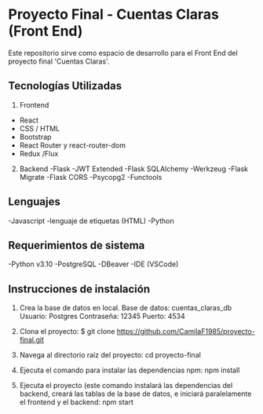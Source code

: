 # Proyecto Final - Cuentas Claras (Front End)

Este repositorio sirve como espacio de desarrollo para el Front End del proyecto final 'Cuentas Claras'.

## Tecnologías Utilizadas
1. Frontend
  - React
  - CSS / HTML
  - Bootstrap
  - React Router y react-router-dom
  - Redux /Flux

2. Backend
  -Flask
  -JWT Extended
  -Flask SQLAlchemy
  -Werkzeug
  -Flask Migrate
  -Flask CORS
  -Psycopg2
  -Functools

## Lenguajes
  -Javascript
  -lenguaje de etiquetas (HTML)
  -Python

## Requerimientos de sistema
  -Python v3.10
  -PostgreSQL 
  -DBeaver
  -IDE (VSCode)

## Instrucciones de instalación

1. Crea la base de datos en local.
   Base de datos: cuentas_claras_db
   Usuario: Postgres
   Contraseña: 12345
   Puerto: 4534
   
3. Clona el proyecto:
   $ git clone https://github.com/CamilaF1985/proyecto-final.git
   
4. Navega al directorio raíz del proyecto:
   cd proyecto-final

5. Ejecuta el comando para instalar las dependencias npm:
   npm install

6. Ejecuta el proyecto (este comando instalará las dependencias del backend, creará las tablas de la base de datos,
   e iniciará paralelamente el frontend y el backend:
   npm start
